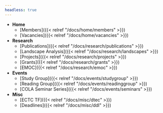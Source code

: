 ```yaml
---
headless: true
---
```


- **Home**
  - [Members]({{< relref "/docs/home/members" >}}) 
  - [Vacancies]({{< relref "/docs/home/vacancies" >}}) 
- **Research**
  - [Publications]({{< relref "/docs/research/publications" >}}) 
  - [Landscape Analysis]({{< relref "/docs/research/landscapes" >}}) 
  - [Projects]({{< relref "/docs/research/projects" >}}) 
  - [Grants]({{< relref "/docs/research/grants" >}})
  - [EMOC]({{< relref "/docs/research/emoc" >}})
- **Events**
  -  [Study Group]({{< relref "/docs/events/studygroup" >}})
  -  [Reading Group]({{< relref "/docs/events/readinggroup" >}})
  -  [COLA Seminar Series]({{< relref "/docs/events/seminars" >}})
- **Misc**
  - [ECTC TF]({{< relref "/docs/misc/dtec" >}})
  - [Deadlines]({{< relref "/docs/misc/ddl" >}})
<br />
